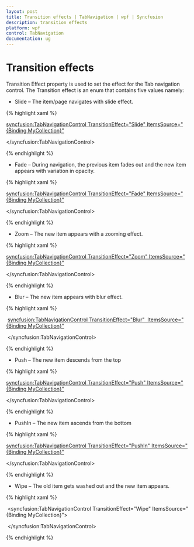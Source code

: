 ```yaml
---
layout: post
title: Transition effects | TabNavigation | wpf | Syncfusion
description: transition effects
platform: wpf
control: TabNavigation
documentation: ug
---
```


# Transition effects

Transition Effect property is used to set the effect for the Tab navigation control. The Transition effect is an enum that contains five values namely:

* Slide – The item/page navigates with slide effect.

{% highlight xaml %}

<syncfusion:TabNavigationControl TransitionEffect="Slide" ItemsSource="{Binding MyCollection}">

</syncfusion:TabNavigationControl>

{% endhighlight %}

* Fade – During navigation, the previous item fades out and the new item appears with variation in opacity.

{% highlight xaml %}

<syncfusion:TabNavigationControl TransitionEffect="Fade" ItemsSource="{Binding MyCollection}">

</syncfusion:TabNavigationControl>

{% endhighlight %}

* Zoom – The new item appears with a zooming effect.

{% highlight xaml %}

<syncfusion:TabNavigationControl TransitionEffect="Zoom" ItemsSource="{Binding MyCollection}">

</syncfusion:TabNavigationControl>

{% endhighlight %}

* Blur – The new item appears with blur effect.

{% highlight xaml %}

 <syncfusion:TabNavigationControl TransitionEffect="Blur"  ItemsSource="{Binding MyCollection}">

 </syncfusion:TabNavigationControl>

{% endhighlight %}

* Push – The new item descends from the top 

{% highlight xaml %}

<syncfusion:TabNavigationControl TransitionEffect="Push" ItemsSource="{Binding MyCollection}">

</syncfusion:TabNavigationControl>

{% endhighlight %}

* PushIn – The new item ascends from the bottom

{% highlight xaml %}

<syncfusion:TabNavigationControl TransitionEffect="PushIn" ItemsSource="{Binding MyCollection}">

</syncfusion:TabNavigationControl>

{% endhighlight %}

* Wipe – The old item gets washed out and the new item appears.

{% highlight xaml %}

 <syncfusion:TabNavigationControl TransitionEffect="Wipe" ItemsSource="{Binding MyCollection}">

 </syncfusion:TabNavigationControl>

{% endhighlight %}